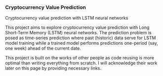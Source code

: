### Cryptocurrency Value Prediction
 Cryptocurrency value prediction with LSTM neural networks
 
This project aims to explore cryptocurrency value prediction with Long Short-Term Memory (LSTM) neural networks. The prediction problem is posed as time-series prediction where past (historic) data serve for LSTM model training while a trained model performs predictions one-period (say, one week) ahead of the current date.

This project is built on the works of other people as code reusing is more optimal than writing everything from scratch. I will acknowledge their work later on this page by providing necessary links.
